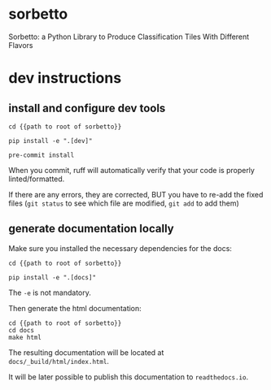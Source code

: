 # sorbetto

Sorbetto: a Python Library to Produce Classification Tiles With Different Flavors

# dev instructions

## install and configure dev tools

```
cd {{path to root of sorbetto}}

pip install -e ".[dev]"

pre-commit install
```

When you commit, ruff will automatically verify that your code is properly
linted/formatted.

If there are any errors, they are corrected, BUT you have to re-add the fixed
files (`git status` to see which file are modified, `git add` to add them)

## generate documentation locally

Make sure you installed the necessary dependencies for the docs:

```
cd {{path to root of sorbetto}}

pip install -e ".[docs]"
```

The `-e` is not mandatory.

Then generate the html documentation:

```
cd {{path to root of sorbetto}}
cd docs
make html
```

The resulting documentation will be located at `docs/_build/html/index.html`.

It will be later possible to publish this documentation to `readthedocs.io`.
